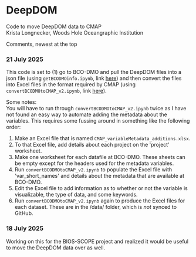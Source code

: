 # DeepDOM
Code to move DeepDOM data to CMAP\
Krista Longnecker, Woods Hole Oceangraphic Institution

Comments, newest at the top
### 21 July 2025
This code is set to (1) go to BCO-DMO and pull the DeepDOM files into a json file (using ```getBCODMOinfo.ipynb```, link [here](https://github.com/redbluewater/DeepDOM/blob/main/getBCODMOinfo.ipynb)) and then convert the files into Excel files in the format required by CMAP (using ```convertBCODMOtoCMAP_v2.ipynb```, link [here](https://github.com/redbluewater/DeepDOM/blob/main/convertBCODMOtoCMAP_v2.ipynb)).

Some notes:\
You will have to run through ```convertBCODMOtoCMAP_v2.ipynb``` twice as I have not found an easy way to automate adding the metadata about the variables. This requires some fussing around in something like the following order:
1. Make an Excel file that is named ```CMAP_variableMetadata_additions.xlsx```.
2. To that Excel file, add details about each project on the 'project' worksheet.
3. Make one worksheet for each datafile at BCO-DMO. These sheets can be empty except for the headers used for the metadata variables.
4. Run ```convertBCODMOtoCMAP_v2.ipynb``` to populate the Excel file with 'var_short_names' and details about the metadata that are available at BCO-DMO.
5. Edit the Excel file to add information as to whether or not the variable is visualizable, the type of data, and some keywords.
6. Run ```convertBCODMOtoCMAP_v2.ipynb``` again to produce the Excel files for each dataset. These are in the /data/ folder, which is *not* synced to GitHub.

### 18 July 2025
Working on this for the BIOS-SCOPE project and realized it would be useful to move the DeepDOM data over as well.

